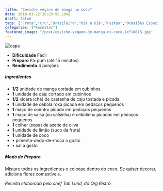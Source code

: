 ```yaml
---
title: "Ceviche vegano de manga no coco"
date: 2018-03-22T18:29:55.194Z
draft: false
tags: ["Fruta","Cru","Brasileira","Dia a Dia","Festas","Ocasiões Especiais","Alimentação saudável","Ceviche","receita"]
categories: ["Receitas"]
featured_image: "/post/ceviche-vegano-de-manga-no-coco.1cf1d815.jpg"
---
```


![capa](/post/ceviche-vegano-de-manga-no-coco.1cf1d815.jpg)

*   **Dificuldade** Fácil
*   **Preparo** Pá-pum (até 15 minutos)
*   **Rendimento** 4 porções

##### Ingredientes

*   **1/2** unidade de manga cortada em cubinhos
*   **1** unidade de caju cortado em cubinhos
*   **1/2** xícara (chá) de castanha de caju tostada e picada
*   **1** unidade de cebola roxa picada em pedaços pequenos
*   **1** maço de coentro picado em pedaços pequenos
*   **1** maço de salsa (ou salsinha) e cebolinha picadas em pedaços pequenos
*   **1** colher (sopa) de azeite de oliva
*   **1** unidade de limão (suco da fruta)
*   **1** unidade de coco
*   • pimenta-dedo-de-moça a gosto
*   • sal a gosto

##### Modo de Preparo

Misture todos os ingredientes e coloque dentro do coco. Se quiser decorar, adicione flores comestíveis.

_Receita elaborada pela chef Tati Lund, do Org Bistrô._
